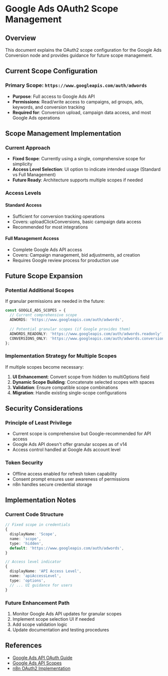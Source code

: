 # Google Ads OAuth2 Scope Management

## Overview
This document explains the OAuth2 scope configuration for the Google Ads Conversion node and provides guidance for future scope management.

## Current Scope Configuration

### Primary Scope: `https://www.googleapis.com/auth/adwords`
- **Purpose**: Full access to Google Ads API
- **Permissions**: Read/write access to campaigns, ad groups, ads, keywords, and conversion tracking
- **Required for**: Conversion upload, campaign data access, and most Google Ads operations

## Scope Management Implementation

### Current Approach
- **Fixed Scope**: Currently using a single, comprehensive scope for simplicity
- **Access Level Selection**: UI option to indicate intended usage (Standard vs Full Management)
- **Future Ready**: Architecture supports multiple scopes if needed

### Access Levels

#### Standard Access
- Sufficient for conversion tracking operations
- Covers: uploadClickConversions, basic campaign data access
- Recommended for most integrations

#### Full Management Access  
- Complete Google Ads API access
- Covers: Campaign management, bid adjustments, ad creation
- Requires Google review process for production use

## Future Scope Expansion

### Potential Additional Scopes
If granular permissions are needed in the future:

```typescript
const GOOGLE_ADS_SCOPES = {
  // Current comprehensive scope
  ADWORDS: 'https://www.googleapis.com/auth/adwords',
  
  // Potential granular scopes (if Google provides them)
  ADWORDS_READONLY: 'https://www.googleapis.com/auth/adwords.readonly',
  CONVERSIONS_ONLY: 'https://www.googleapis.com/auth/adwords.conversions',
};
```

### Implementation Strategy for Multiple Scopes
If multiple scopes become necessary:

1. **UI Enhancement**: Convert scope from hidden to multiOptions field
2. **Dynamic Scope Building**: Concatenate selected scopes with spaces
3. **Validation**: Ensure compatible scope combinations
4. **Migration**: Handle existing single-scope configurations

## Security Considerations

### Principle of Least Privilege
- Current scope is comprehensive but Google-recommended for API access
- Google Ads API doesn't offer granular scopes as of v14
- Access control handled at Google Ads account level

### Token Security
- Offline access enabled for refresh token capability
- Consent prompt ensures user awareness of permissions
- n8n handles secure credential storage

## Implementation Notes

### Current Code Structure
```typescript
// Fixed scope in credentials
{
  displayName: 'Scope',
  name: 'scope',
  type: 'hidden',
  default: 'https://www.googleapis.com/auth/adwords',
}

// Access level indicator
{
  displayName: 'API Access Level',
  name: 'apiAccessLevel', 
  type: 'options',
  // ... UI guidance for users
}
```

### Future Enhancement Path
1. Monitor Google Ads API updates for granular scopes
2. Implement scope selection UI if needed
3. Add scope validation logic
4. Update documentation and testing procedures

## References
- [Google Ads API OAuth Guide](https://developers.google.com/google-ads/api/docs/oauth/overview)
- [Google Ads API Scopes](https://developers.google.com/google-ads/api/docs/oauth/scopes)
- [n8n OAuth2 Implementation](https://docs.n8n.io/integrations/creating-nodes/auth/oauth2/) 